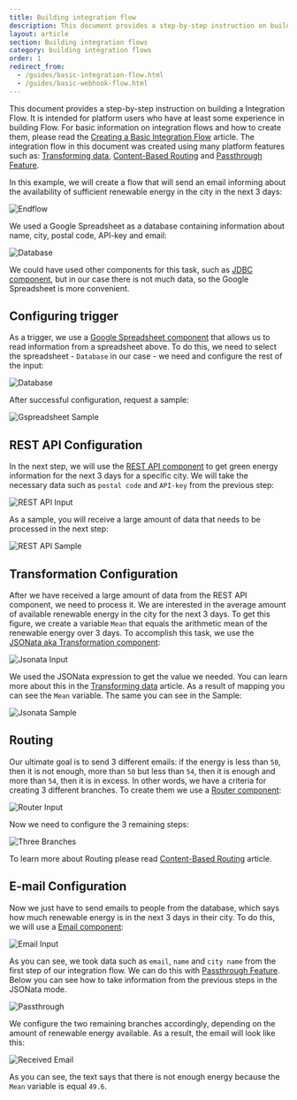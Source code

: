 ```yaml
---
title: Building integration flow
description: This document provides a step-by-step instruction on building an advanced Integration Flow. It is intended for platform users who have at least some experience in building basic Flows.
layout: article
section: Building integration flows
category: building integration flows
order: 1
redirect_from:
  - /guides/basic-integration-flow.html
  - /guides/basic-webhook-flow.html
---
```


This document provides a step-by-step instruction on building a Integration Flow. It is intended for platform users who have at least some experience in building Flow. For basic information on integration flows and how to create them, please read the [Creating a Basic Integration Flow](/getting-started/first-flow) article. The integration flow in this document was created using many platform features such as: [Transforming data](/guides/transforming-data), [Content-Based Routing](/guides/content-based-router) and [Passthrough Feature](/getting-started/passthrough-feature).

In this example, we will create a flow that will send an email informing about the availability of sufficient renewable energy in the city in the next 3 days:

![Endflow](/assets/img/integrator-guide/building-integration-flow/endflow.png)

We used a Google Spreadsheet as a database containing information about name, city, postal code, API-key and email:

![Database](/assets/img/integrator-guide/building-integration-flow/database.png)

We could have used other components for this task, such as [JDBC component](/components/jdbc), but in our case there is not much data, so the Google Spreadsheet is more convenient.

## Configuring trigger

As a trigger, we use a [Google Spreadsheet component](/components/gspreadsheet) that allows us to read information from a spreadsheet above. To do this, we need to select the spreadsheet - `Database` in our case - we need and configure the rest of the input:

![Database](/assets/img/integrator-guide/building-integration-flow/gspreadsheet-input.png)

After successful configuration, request a sample:

![Gspreadsheet Sample](/assets/img/integrator-guide/building-integration-flow/gspreadsheet-sample.png)

## REST API Configuration

In the next step, we will use the [REST API component](/components/rest-api) to get green energy information for the next 3 days for a specific city. We will take the necessary data such as `postal code` and `API-key` from the previous step:

![REST API Input](/assets/img/integrator-guide/building-integration-flow/rest-api-input.png)

As a sample, you will receive a large amount of data that needs to be processed in the next step:

![REST API Sample](/assets/img/integrator-guide/building-integration-flow/rest-api-sample.png)

## Transformation Configuration

After we have received a large amount of data from the REST API component, we need to process it. We are interested in the average amount of available renewable energy in the city for the next 3 days. To get this figure, we create a variable `Mean` that equals the arithmetic mean of the renewable energy over 3 days. To accomplish this task, we use the [JSONata aka Transformation component](/components/jsonata):

![Jsonata Input](/assets/img/integrator-guide/building-integration-flow/jsonata-input.png)

We used the JSONata expression to get the value we needed. You can learn more about this in the [Transforming data](/guides/transforming-data) article. As a result of mapping you can see the `Mean` variable. The same you can see in the Sample:

![Jsonata Sample](/assets/img/integrator-guide/building-integration-flow/jsonata-sample.png)

## Routing

Our ultimate goal is to send 3 different emails: if the energy is less than `50`, then it is not enough, more than `50` but less than `54`, then it is enough and more than `54`, then it is in excess. In other words, we have a criteria for creating 3 different branches. To create them we use a [Router component](/components/router):

![Router Input](/assets/img/integrator-guide/building-integration-flow/router-input.png)

Now we need to configure the 3 remaining steps:

![Three Branches](/assets/img/integrator-guide/building-integration-flow/3-branches.png)

To learn more about Routing please read [Content-Based Routing](/guides/content-based-router) article.

## E-mail Configuration

Now we just have to send emails to people from the database, which says how much renewable energy is in the next 3 days in their city. To do this, we will use a [Email component](/components/email):

![Email Input](/assets/img/integrator-guide/building-integration-flow/email-input.png)

As you can see, we took data such as `email`, `name` and `city name` from the first step of our integration flow. We can do this with [Passthrough Feature](/getting-started/passthrough-feature). Below you can see how to take information from the previous steps in the JSONata mode.

![Passthrough](/assets/img/integrator-guide/building-integration-flow/passthrough.png)

We configure the two remaining branches accordingly, depending on the amount of renewable energy available. As a result, the email will look like this:

![Received Email](/assets/img/integrator-guide/building-integration-flow/received-email.png)

As you can see, the text says that there is not enough energy because the `Mean` variable is equal `49.6`.
